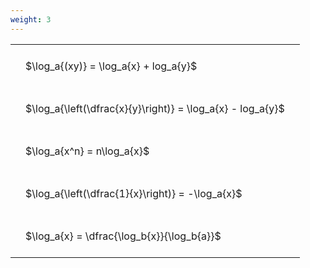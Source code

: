 ```yaml
---
weight: 3
---
```


<style type="text/css">
#T_c8d50 th.col_heading {
  text-align: left;
  font-size: 1em;
}
#T_c8d50 td {
  text-align: left;
  font-size: 1em;
  padding: 1.5em;
}
</style>
<table id="T_c8d50">
  <thead>
  </thead>
  <tbody>
    <tr>
      <td id="T_c8d50_row0_col0" class="data row0 col0" >$\log_a{(xy)} = \log_a{x} + log_a{y}$</td>
    </tr>
    <tr>
      <td id="T_c8d50_row1_col0" class="data row1 col0" >$\log_a{\left(\dfrac{x}{y}\right)} = \log_a{x} - log_a{y}$</td>
    </tr>
    <tr>
      <td id="T_c8d50_row2_col0" class="data row2 col0" >$\log_a{x^n} = n\log_a{x}$</td>
    </tr>
    <tr>
      <td id="T_c8d50_row3_col0" class="data row3 col0" >$\log_a{\left(\dfrac{1}{x}\right)} = -\log_a{x}$</td>
    </tr>
    <tr>
      <td id="T_c8d50_row4_col0" class="data row4 col0" >$\log_a{x} = \dfrac{\log_b{x}}{\log_b{a}}$</td>
    </tr>
  </tbody>
</table>
